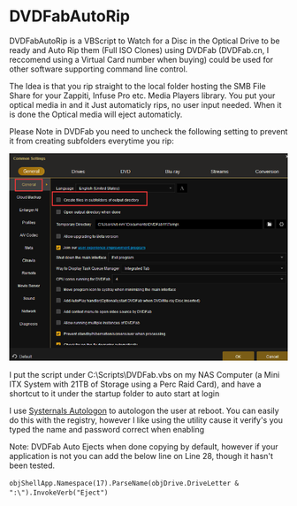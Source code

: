 # DVDFabAutoRip
DVDFabAutoRip is a VBScript to Watch for a Disc in the Optical Drive to be ready and Auto Rip them (Full ISO Clones) using DVDFab (DVDFab.cn, I reccomend using a Virtual Card number when buying) could be used for other software supporting command line control.


The Idea is that you rip straight to the local folder hosting the SMB File Share for your Zappiti, Infuse Pro etc. Media Players library. You put your optical media in and it Just automaticly rips, no user input needed. When it is done the Optical media will eject automaticly. 

Please Note in DVDFab you need to uncheck the following setting to prevent it from creating subfolders everytime you rip:

![Subfolders](Subfolders.png)


I put the script under C:\Scripts\DVDFab.vbs on my NAS Computer (a Mini ITX System with 21TB of Storage using a Perc Raid Card), and have a shortcut to it under the startup folder to auto start at login

I use [Systernals Autologon](https://docs.microsoft.com/en-us/sysinternals/downloads/autologon) to autologon the user at reboot. You can easily do this with the registry, however I like using the utility cause it verify's you typed the name and password correct when enabling

Note: DVDFab Auto Ejects when done copying by default, however if your application is not you can add the below line on Line 28, though it hasn't been tested. 

``objShellApp.Namespace(17).ParseName(objDrive.DriveLetter & ":\").InvokeVerb("Eject")``
